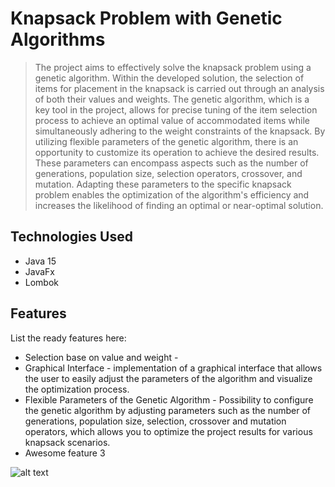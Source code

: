 # Knapsack Problem with Genetic Algorithms
> The project aims to effectively solve the knapsack problem using a genetic algorithm. Within the developed solution, the selection of items for placement in the knapsack is carried out through an analysis of both their values and weights. The genetic algorithm, which is a key tool in the project, allows for precise tuning of the item selection process to achieve an optimal value of accommodated items while simultaneously adhering to the weight constraints of the knapsack.
> By utilizing flexible parameters of the genetic algorithm, there is an opportunity to customize its operation to achieve the desired results. These parameters can encompass aspects such as the number of generations, population size, selection operators, crossover, and mutation. Adapting these parameters to the specific knapsack problem enables the optimization of the algorithm's efficiency and increases the likelihood of finding an optimal or near-optimal solution.

## Technologies Used
- Java 15
- JavaFx
- Lombok

## Features
List the ready features here:
- Selection base on value and weight - 
- Graphical Interface - implementation of a graphical interface that allows the user to easily adjust the parameters of the algorithm and visualize the optimization process.
- Flexible Parameters of the Genetic Algorithm - Possibility to configure the genetic algorithm by adjusting parameters such as the number of generations, population size, selection, crossover and mutation operators, which allows you to optimize the project results for various knapsack scenarios.
- Awesome feature 3



![alt text](https://imgur.com/Ka1Jz2i)
